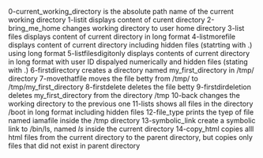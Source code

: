 0-current_working_directory   is the absolute path name of the current working directory
1-listit displays content of curent directory
2-bring_me_home changes working directory to user home directory
3-list files displays content of current directory in long format
4-listmorefile displays content of current directory including hidden files (statrting with .) using long format
5-listfilesdigitonly displays contents of current directory in long format with user ID dispalyed numerically and hidden files (stating with .)
6-firstdirectory creates a directory named my_first_directory in /tmp/ directory
7-movethatfile moves the file betty from /tmp/ to /tmp/my_first_directory
8-firstdelete deletes the file betty
9-firstdirdeletion deletes my_first_directory from the directory /tmp
10-back changes the working directory to the previous one
11-lists shows all files in the directory /boot in long format including hidden files
12-file_type prints the tyep of file named iamafile inside the /tmp directory
13-symbolic_link create a symbolic link to /bin/ls, named _ls_ inside the current directory
14-copy_html copies alll html files from the current directory to the parent directory, but copies only files that did not exist in parent directory
